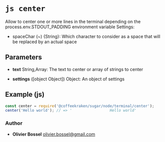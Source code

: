 


<!-- @namespace    sugar.node.terminal -->

# ```js center ```


Allow to center one or more lines in the terminal depending on the process.env.STDOUT_PADDING environment variable
Settings:
- spaceChar (~) {String}: Which character to consider as a space that will be replaced by an actual space

## Parameters

- **text**  String,Array: The text to center or array of strings to center

- **settings** ([object Object]) Object: An object of settings



## Example (js)

```js
const center = require('@coffeekraken/sugar/node/terminal/center');
center('Hello world'); // => '                 Hello world'
```


### Author
- **Olivier Bossel** <a href="mailto:olivier.bossel@gmail.com">olivier.bossel@gmail.com</a> 



